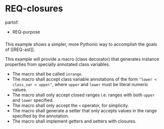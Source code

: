 # REQ-closures
partof:
  - REQ-purpose
###

This example shows a simpler, more Pythonic way to accomplish the goals of [[REQ-ast]].

This example will provide a macro (class decorator) that generates instance properties from specially annotated class variables.

- The macro shall be called `inrange`.
- The macro shall accept class variable annotations of the form `"lower < class_var < upper"`, where `upper` and `lower` must be literal numeric values.
- The macro shall only accept closed ranges i.e. ranges with both `upper` and `lower` specified.
- The macro shall only accept the `<` operator, for simplicity.
- The macro shall generate a setter that only accepts values in the range specified by the annotation.
- The macro shall implement getters and setters with closures.
